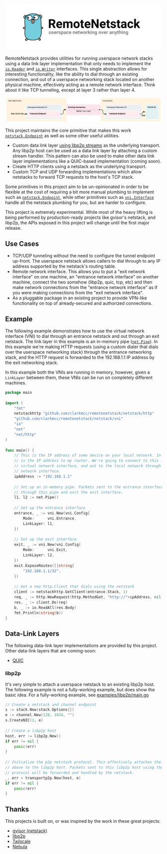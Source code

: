 ![](./assets/banner.png)

RemoteNetstack provides utilities for running userspace network stacks using a data link layer implementation that only needs to implement the [`io.Reader`](https://pkg.go.dev/io#Reader) and [`io.Writer`](https://pkg.go.dev/io#Writer) interfaces. This single abstraction allows for interesting functionality, like the ability to dial through an existing connection, and out of a userspace networking stack located on another physical machine, effectively acting as a remote network interface. Think about it like TCP tunneling, except at layer 3 rather than layer 4.

![](./assets/architecture-1.png)

This project maintains the core primitive that makes this work [`netstack.Endpoint`](./netstack/endpoint.go) as well as some other useful utilities.
* Custom data link layer [using libp2p streams](#libp2p) as the underlying transport. Any libp2p host can be used as a data link layer by attaching a custom stream handler. This pattern can also be used to make other data link layer implementations like a QUIC-based implementation (coming soon).
* Create HTTP clients using a netstack as the underlying transport.
* Custom TCP and UDP forwarding implementations which allow netstacks to forward TCP requests to the host's TCP stack.

Some primitives in this project aim to be un-opinionated in order to be flexible at the cost of requiring a bit more manual plumbing to implement such as [`netstack.Endpoint`](./netstack/endpoint.go), while other primitives such as [`vni.Interface`](./netstack/vni/vni.go) handle all the netstack plumbing for you, but are harder to configure.

This project is extremely experimental. While most of the heavy lifting is being performed by production-ready projects like gvisor's netstack, and libp2p, the APIs exposed in this project will change until the first major release.

## Use Cases
* TCP/UDP tunneling without the need to configure the tunnel endpoint up-front. The userspace netstack allows callers to dial through to any IP address supported by the netstack's routing table.
* Remote network interface. This allows you to put a "exit network interface" on one machine, an "entrance network interface" on another machine, connect the two somehow (libp2p, quic, tcp, etc) and then make network connections from the "entrance network interface" as if you were making connections from the "exit network interface".
* As a pluggable package in an existing project to provide VPN-like functionality on top of already-secured and authorized connections.

## Example
The following example demonstrates how to use the virtual network interface (VNI) to dial through an entrance netstack and out through an exit netstack. The link layer in this example is an in-memory pipe ([`net.Pipe`](https://pkg.go.dev/net#Pipe)). In this example we're making HTTP requests (using a custom dialer that dials over the userspace networking stack) through the entrance networking stack, and the HTTP request is forwarded to the 192.168.1.1 IP address by the exit networking stack.

In this example both the VNIs are running in memory, however, given a `LinkLayer` between them, these VNIs can be run on completely different machines.

```go
package main

import (
	"fmt"
	netstackhttp "github.com/clarkmcc/remotenetstack/netstack/http"
	"github.com/clarkmcc/remotenetstack/netstack/vni"
	"io"
	"net"
	"net/http"
)

func main() {
	// This is the IP address of some device on your local network. In this case, this
	// is the IP address to my router. We're going to connect to this from the entrance
	// virtual network interface, and out to the local network through the second virtual 
	// network interface.
	ipAddress := "192.168.1.1"

	// Set up an in-memory pipe. Packets sent to the entrance interface will flow
	// through this pipe and exit the exit interface.
	l1, l2 := net.Pipe()

	// Set up the entrance interface
	entrance, _ := vni.New(vni.Config{
		Mode:      vni.Entrance,
		LinkLayer: l1,
	})

	// Set up the exit interface.
	exit, _ := vni.New(vni.Config{
		Mode:      vni.Exit,
		LinkLayer: l2,
	})
	exit.ExposeRoutes([]string{
		"192.168.1.1/32",
	})

	// Get a new http.Client that dials using the netstack
	client := netstackhttp.GetClient(entrance.Stack, 1)
	req, _ := http.NewRequest(http.MethodGet, "http://"+ipAddress, nil)
	res, _ := client.Do(req)
	b, _ := io.ReadAll(res.Body)
	fmt.Println(string(b))
}

```

## Data-Link Layers
The following data-link layer implementations are provided by this project. Other data-link layers that are coming-soon:
* [QUIC](https://github.com/lucas-clemente/quic-go)

### libp2p
It's very simple to attach a userspace netstack to an existing libp2p host. The following example is not a fully-working example, but does show the basic idea. For a fully-working example, see [examples/libp2p/main.go](./examples/libp2p/main.go)

```go
// Create a netstack and channel endpoint
s := stack.New(stack.Options{})
e := channel.New(128, 1024, "")
s.CreateNIC(1, e)

// Create a libp2p host
host, err := libp2p.New()
if err != nil {
    panic(err)
}

// Initialize the p2p netstack protocol. This effectively attaches the netstack 
// above to the libp2p host. Packets sent to this libp2p host using the appropriate 
// protocol will be forwarded and handled by the netstack.
_, err = transportp2p.New(host, e)
if err != nil {
    panic(err)
}
```

## Thanks
This projects is built on, or was inspired by the work in these great projects:
* [gvisor (netstack)](https://gvisor.dev/)
* [libp2p](https://libp2p.io/)
* [Tailscale](https://github.com/tailscale/tailscale)
* [Nebula](https://github.com/slackhq/nebula)
